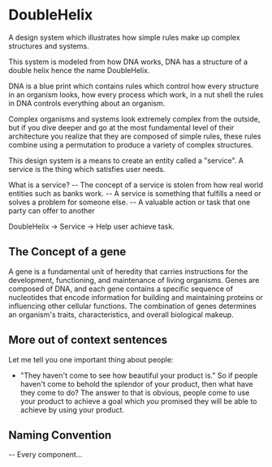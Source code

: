 # DoubleHelix
 A design system which illustrates how simple rules make up complex structures and systems.
 
 This system is modeled from how DNA works, DNA has a structure of a double helix hence the name DoubleHelix.

 DNA is a blue print which contains rules which control how every structure in an organism looks, how every process which work, in a nut shell the rules in DNA controls everything about an organism.

 Complex organisms and systems look extremely complex from the outside, but if you dive deeper and go at the most fundamental level of their architecture you realize that they are composed of simple rules, these rules combine using a permutation to produce a variety of complex structures.

 This design system is a means to create an entity called a "service". A service is the thing which satisfies user needs.

 What is a service?
 -- The concept of a service is stolen from how real world entities such as banks work. 
 -- A service is something that fulfills a need or solves a problem for someone else.
 -- A valuable action or task that one party can offer to another

DoubleHelix -> Service -> Help user achieve task.

## The Concept of a gene
 A gene is a fundamental unit of heredity that carries instructions for the development, functioning, and maintenance of living organisms. Genes are composed of DNA, and each gene contains a specific sequence of nucleotides that encode information for building and maintaining proteins or influencing other cellular functions. The combination of genes determines an organism's traits, characteristics, and overall biological makeup.

 ## More out of context sentences
 Let me tell you one important thing about people:
 - "They haven't come to see how beautiful your product is."
So if people haven't come to behold the splendor of your product, then what have they come to do?
The answer to that is obvious, people come to use your product to achieve a goal which *you* promised they will be able to achieve by using your product.


## Naming Convention
-- Every component...